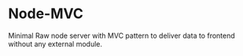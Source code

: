 # Node-MVC
Minimal Raw node server with MVC pattern to deliver data to frontend without any external module. 
